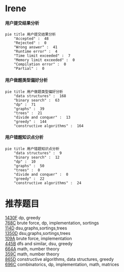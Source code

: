# Irene

<!-- tabs:start -->



#### **用户提交结果分析**

```mermaid
pie title 用户提交结果分析
    "Accepted" :  48
    "Rejected" :  0
    "Wrong answer" :  41
    "Runtime error" :  4
    "Time limit exceeded" :  7
    "Memory limit exceeded" :  0
    "Compilation error" :  0
    "Partial" :  0
```

#### **用户做题类型偏好分析**

```mermaid
pie title 用户做题类型偏好分析
    "data structures" :  168
    "binary search" :  63
    "dp" :  71
    "graphs" :  39
    "trees" :  21
    "divide and conquer" :  13
    "greedy" :  144
    "constructive algorithms" :  164
```
#### **用户错题知识点分析**

```mermaid
pie title 用户错题知识点分析
    "data structures" :  9
    "binary search" :  12
    "dp" :  10
    "graphs" :  50
    "trees" :  0
    "divide and conquer" :  0
    "greedy" :  22
    "constructive algorithms" :  24
```



<!-- tabs:end -->
# 推荐题目
[1430F](https://codeforces.com/contest/1430/problem/F)		dp,
                        greedy		  
[768C](https://codeforces.com/contest/768/problem/C)		brute force,
                        dp,
                        implementation,
                        sortings		  
[114D](https://codeforces.com/contest/114/problem/D)		dsu,graphs,sortings,trees		  
[1350D](https://codeforces.com/contest/1350/problem/D)		dsu,graphs,sortings,trees		  
[109A](https://codeforces.com/contest/109/problem/A)		brute force,
                        implementation		  
[445B](https://codeforces.com/contest/445/problem/B)		dfs and similar,
                        dsu,
                        greedy		  
[664A](https://codeforces.com/contest/664/problem/A)		math,
                        number theory		  
[359C](https://codeforces.com/contest/359/problem/C)		math,
                        number theory		  
[865D](https://codeforces.com/contest/865/problem/D)		constructive algorithms,
                        data structures,
                        greedy		  
[696C](https://codeforces.com/contest/696/problem/C)		combinatorics,
                        dp,
                        implementation,
                        math,
                        matrices		  
